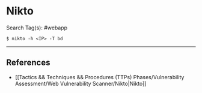 # Nikto

Search Tag(s): #webapp

`$ nikto -h <IP> -T bd`

---
## References

- [[Tactics && Techniques && Procedures (TTPs) Phases/Vulnerability Assessment/Web Vulnerability Scanner/Nikto|Nikto]]
